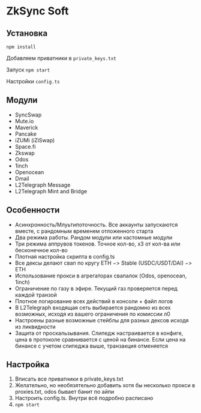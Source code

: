 # ZkSync Soft

## Установка
`npm install`

Добавляем приватники в `private_keys.txt`

Запуск `npm start`

Настройки `config.ts`

## Модули

* SyncSwap
* Mute.io
* Maverick
* Pancake
* iZUMi (iZiSwap)
* Space.fi
* Zkswap
* Odos
* 1inch
* Openocean
* Dmail
* L2Telegraph Message
* L2Telegraph Mint and Bridge

## Особенности

* Асинхронность/Млуьтипоточность. Все аккаунты запускаются вместе, с рандомным временем отложенного старта
* Два режима работы. Рандом модули или кастомные модули
* Три режима аппрувов токенов. Точное кол-во, x3 от кол-ва или бесконечное кол-во
* Плотная настройка скрипта в config.ts
* Все дексы делают свап по кругу ETH −> Stable (USDC/USDT/DAI) −> ETH
* Использование прокси в агрегаторах свапалок (Odos, openocean, 1inch)
* Ограничение по газу в эфире. Текущий газ проверяется перед каждой транзой
* Плотное логирование всех действий в консоли + файл логов 
* В L2Telegraph входящая сеть выбирается рандомно из всех возможных, исходя из вашего ограничения по комиссии л0
* Настроены разные возможные стейблы для разных дексов исходя из ликвидности
* Защита от проскальзывания. Слипедж настраивается в конфиге, цена в протоколе сравнивается с ценой на бинансе. Если цена на бинансе с учетом слипеджа выше, транзакция отменяется

## Настройка

1. Вписать все приватники в private_keys.txt
2. Желательно, но необязятельно добавить хотя бы несколько прокси в proxies.txt, odos бывает банит по айпи
3. Настроить config.ts. Внутри всё подробно расписано
4. `npm start`